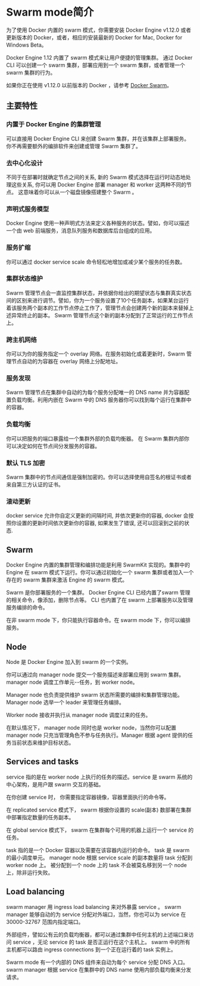 # Swarm mode简介

为了使用 Docker 内置的 swarm 模式，你需要安装 Docker Engine v1.12.0 或者更新版本的 Docker，或者，相应的安装最新的 Docker for Mac, Docker for Windows Beta。

Docker Engine 1.12 内置了 swarm 模式来让用户便捷的管理集群。 通过 Docker CLI 可以创建一个 swarm 集群，部署应用到一个 swarm 集群，或者管理一个 swarm 集群的行为。

如果你正在使用 v1.12.0 以前版本的 Docker ，请参考 [Docker Swarm](https://docs.docker.com/swarm)。

## 主要特性

### 内置于 Docker Engine 的集群管理

可以直接用 Docker Engine CLI 来创建 Swarm 集群，并在该集群上部署服务。你不再需要额外的编排软件来创建或管理 Swarm 集群了。

### 去中心化设计

不同于在部署时就确定节点之间的关系, 新的 Swarm 模式选择在运行时动态地处理这些关系, 你可以用 Docker Engine 部署 manager 和 worker 这两种不同的节点。 这意味着你可以从一个磁盘镜像搭建整个 Swarm 。

### 声明式服务模型

Docker Engine 使用一种声明式方法来定义各种服务的状态。譬如，你可以描述一个由 web 前端服务，消息队列服务和数据库后台组成的应用。

### 服务扩缩

你可以通过 docker service scale 命令轻松地增加或减少某个服务的任务数。

### 集群状态维护

Swarm 管理节点会一直监控集群状态，并依据你给出的期望状态与集群真实状态间的区别来进行调节。譬如，你为一个服务设置了10个任务副本，如果某台运行着该服务两个副本的工作节点停止工作了，管理节点会创建两个新的副本来替掉上述异常终止的副本。 Swarm 管理节点这个新的副本分配到了正常运行的工作节点上。

### 跨主机网络

你可以为你的服务指定一个 overlay 网络。在服务初始化或着更新时，Swarm 管理节点自动的为容器在 overlay 网络上分配地址。

### 服务发现

Swarm 管理节点在集群中自动的为每个服务分配唯一的 DNS name 并为容器配置负载均衡。利用内嵌在 Swarm 中的 DNS 服务器你可以找到每个运行在集群中的容器。

### 负载均衡

你可以把服务的端口暴露给一个集群外部的负载均衡器。 在 Swarm 集群内部你可以决定如何在节点间分发服务的容器。

### 默认 TLS 加密

Swarm 集群中的节点间通信是强制加密的。你可以选择使用自签名的根证书或者来自第三方认证的证书。

### 滚动更新

docker service 允许你自定义更新的间隔时间, 并依次更新你的容器, docker 会按照你设置的更新时间依次更新你的容器, 如果发生了错误, 还可以回滚到之前的状态.

## Swarm

Docker Engine 内置的集群管理和编排功能是利用 SwarmKit 实现的。集群中的 Engine 在 swarm 模式下运行。你可以通过初始化一个 swarm 集群或者加入一个存在的 swarm 集群来激活 Engine 的 swarm 模式。

Swarm 是你部署服务的一个集群。 Docker Engine CLI 已经内置了swarm 管理的相关命令，像添加，删除节点等。 CLI 也内置了在 swarm 上部署服务以及管理服务编排的命令。

在非 swarm mode 下，你只能执行容器命令。在 swarm mode 下，你可以编排服务。

## Node

Node 是 Docker Engine 加入到 swarm 的一个实例。

你可以通过向 manager node 提交一个服务描述来部署应用到 swarm 集群。manager node 调度工作单元--任务，到 worker node。

Manager node 也负责提供维护 swarm 状态所需要的编排和集群管理功能。 Manager node 选举一个 leader 来管理任务编排。

Worker node 接收并执行从 manager node 调度过来的任务。

在默认情况下， manager node 同时也是 worker node，当然你可以配置 manager node 只充当管理角色不参与任务执行。Manager 根据 agent 提供的任务当前状态来维护目标状态。

## Services and tasks

service 指的是在 worker node 上执行的任务的描述。service 是 swarm 系统的中心架构，是用户跟 swarm 交互的基础。

在你创建 service 时， 你需要指定容器镜像，容器里面执行的命令等。

在 replicated service 模式下， swarm 根据你设置的 scale(副本) 数部署在集群中部署指定数量的任务副本。

在 global service 模式下， swarm 在集群每个可用的机器上运行一个 service 的任务。

task 指的是一个 Docker 容器以及需要在该容器内运行的命令。 task 是 swarm 的最小调度单元。 manager node 根据 service scale 的副本数量将 task 分配到 worker node 上。 被分配到一个 node 上的 task 不会被莫名移到另一个 node 上，除非运行失败。

## Load balancing

swarm manager 用 ingress load balancing 来对外暴露 service 。 swarm manager 能够自动的为 service 分配对外端口，当然，你也可以为 service 在 30000-32767 范围内指定端口。

外部组件，譬如公有云的负载均衡器，都可以通过集群中任何主机的上述端口来访问 service ，无论 service 的 task 是否正运行在这个主机上。 swarm 中的所有主机都可以路由 ingress connections 到一个正在运行着的 task 实例上。

Swarm mode 有一个内部的 DNS 组件来自动为每个 service 分配 DNS 入口。 swarm manager 根据 service 在集群中的 DNS name 使用内部负载均衡来分发请求。